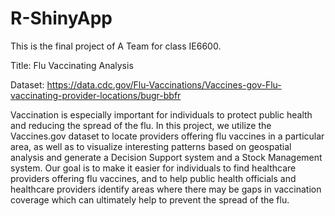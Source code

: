 # R-ShinyApp
This is the final project of A Team for class IE6600. 

Title: Flu Vaccinating Analysis

Dataset: https://data.cdc.gov/Flu-Vaccinations/Vaccines-gov-Flu-vaccinating-provider-locations/bugr-bbfr

Vaccination is especially important for individuals to protect public health and reducing the spread of the flu. In this project, we utilize the Vaccines.gov dataset to locate providers offering flu vaccines in a particular area, as well as to visualize interesting patterns based on geospatial analysis and generate a Decision Support system and a Stock Management system. Our goal is to make it easier for individuals to find healthcare providers offering flu vaccines, and to help public health officials and healthcare providers identify areas where there may be gaps in vaccination coverage which can ultimately help to prevent the spread of the flu.
